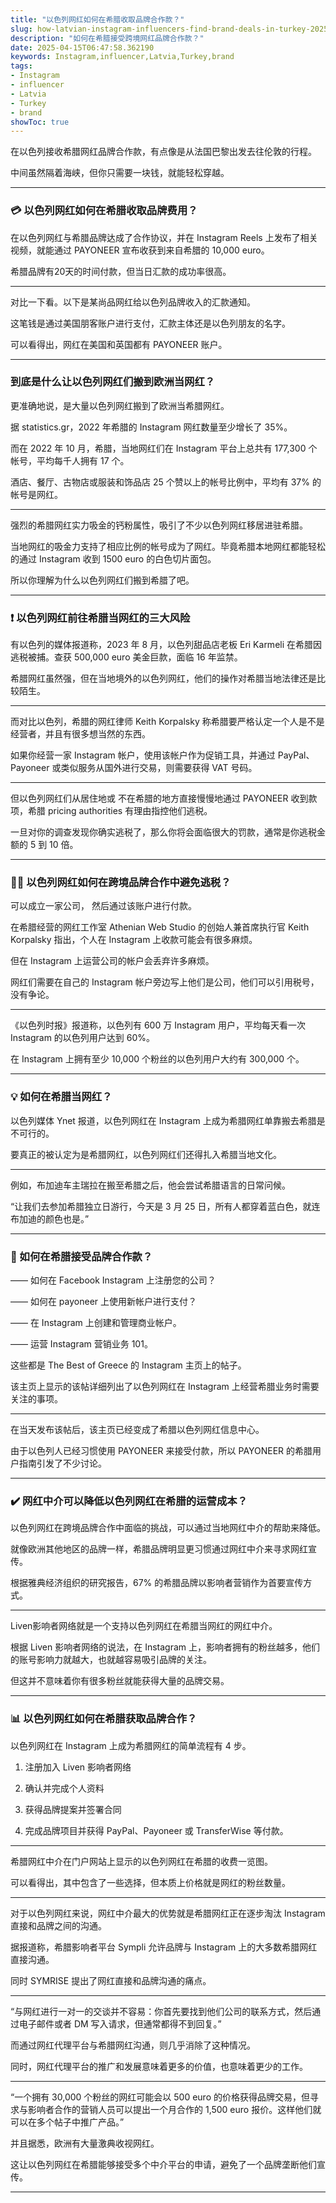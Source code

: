 ```yaml
---
title: "以色列网红如何在希腊收取品牌合作款？"
slug: how-latvian-instagram-influencers-find-brand-deals-in-turkey-2025-04-15
description: "如何在希腊接受跨境网红品牌合作款？"
date: 2025-04-15T06:47:58.362190
keywords: Instagram,influencer,Latvia,Turkey,brand
tags:
- Instagram
- influencer
- Latvia
- Turkey
- brand
showToc: true
---
```


在以色列接收希腊网红品牌合作款，有点像是从法国巴黎出发去往伦敦的行程。

中间虽然隔着海峡，但你只需要一块钱，就能轻松穿越。

---

### 💳‍ 以色列网红如何在希腊收取品牌费用？

在以色列网红与希腊品牌达成了合作协议，并在 Instagram Reels 上发布了相关视频，就能通过 PAYONEER 宣布收获到来自希腊的 10,000 euro。

希腊品牌有20天的时间付款，但当日汇款的成功率很高。

---

对比一下看。以下是某尚品网红给以色列品牌收入的汇款通知。

这笔钱是通过美国朋客账户进行支付，汇款主体还是以色列朋友的名字。

可以看得出，网红在美国和英国都有 PAYONEER 账户。

---

### 到底是什么让以色列网红们搬到欧洲当网红？

更准确地说，是大量以色列网红搬到了欧洲当希腊网红。

据 statistics.gr，2022 年希腊的 Instagram 网红数量至少增长了 35%。

而在 2022 年 10 月，希腊，当地网红们在 Instagram 平台上总共有 177,300 个帐号，平均每千人拥有 17 个。

   酒店、餐厅、古物店或服装和饰品店 25 个赞以上的帐号比例中，平均有 37% 的帐号是网红。

---

强烈的希腊网红实力吸金的钙粉属性，吸引了不少以色列网红移居进驻希腊。

当地网红的吸金力支持了相应比例的帐号成为了网红。毕竟希腊本地网红都能轻松的通过 Instagram 收到 1500 euro 的白色切片面包。

所以你理解为什么以色列网红们搬到希腊了吧。

---

### ❗ 以色列网红前往希腊当网红的三大风险

有以色列的媒体报道称，2023 年 8 月，以色列甜品店老板 Eri Karmeli 在希腊因逃税被捕。查获 500,000 euro 美金巨款，面临 16 年监禁。

希腊网红虽然强，但在当地境外的以色列网红，他们的操作对希腊当地法律还是比较陌生。

---

而对比以色列，希腊的网红律师 Keith Korpalsky 称希腊要严格认定一个人是不是经营者，并且有很多想当然的东西。

如果你经营一家 Instagram 帐户，使用该帐户作为促销工具，并通过 PayPal、 Payoneer 或类似服务从国外进行交易，则需要获得 VAT 号码。

---

但以色列网红们从居住地或 不在希腊的地方直接慢慢地通过 PAYONEER 收到款项，希腊 pricing authorities 有理由指控他们逃税。

一旦对你的调查发现你确实逃税了，那么你将会面临很大的罚款，通常是你逃税金额的 5 到 10 倍。

---

### 👩‍💻 以色列网红如何在跨境品牌合作中避免逃税？

可以成立一家公司， 然后通过该账户进行付款。

在希腊经营的网红工作室 Athenian Web Studio 的创始人兼首席执行官 Keith Korpalsky 指出，个人在 Instagram 上收款可能会有很多麻烦。

但在 Instagram 上运营公司的帐户会丢弃许多麻烦。

网红们需要在自己的 Instagram 帐户旁边写上他们是公司，他们可以引用税号，没有争论。

---

《以色列时报》报道称，以色列有 600 万 Instagram 用户，平均每天看一次 Instagram 的以色列用户达到 60%。

在 Instagram 上拥有至少 10,000 个粉丝的以色列用户大约有 300,000 个。

---

### 💡 如何在希腊当网红？

以色列媒体 Ynet 报道，以色列网红在 Instagram 上成为希腊网红单靠搬去希腊是不可行的。

要真正的被认定为是希腊网红，以色列网红们还得扎入希腊当地文化。

---

例如，布加迪车主瑞拉在搬至希腊之后，他会尝试希腊语言的日常问候。

“让我们去参加希腊独立日游行，今天是 3 月 25 日，所有人都穿着蓝白色，就连布加迪的颜色也是。”

---

### 🏦‍ 如何在希腊接受品牌合作款？ 

—— 如何在 Facebook Instagram 上注册您的公司？

—— 如何在 payoneer 上使用新帐户进行支付？

—— 在 Instagram 上创建和管理商业帐户。

—— 运营 Instagram 营销业务 101。

这些都是 The Best of Greece 的 Instagram 主页上的帖子。

该主页上显示的该帖详细列出了以色列网红在 Instagram 上经营希腊业务时需要关注的事项。

---

在当天发布该帖后，该主页已经变成了希腊以色列网红信息中心。

由于以色列人已经习惯使用 PAYONEER 来接受付款，所以 PAYONEER 的希腊用户指南引发了不少讨论。

---

### ✔️ 网红中介可以降低以色列网红在希腊的运营成本？

以色列网红在跨境品牌合作中面临的挑战，可以通过当地网红中介的帮助来降低。

就像欧洲其他地区的品牌一样，希腊品牌明显更习惯通过网红中介来寻求网红宣传。

根据雅典经济组织的研究报告，67% 的希腊品牌以影响者营销作为首要宣传方式。

---

Liven影响者网络就是一个支持以色列网红在希腊当网红的网红中介。

根据 Liven 影响者网络的说法，在 Instagram 上，影响者拥有的粉丝越多，他们的账号影响力就越大，也就越容易吸引品牌的关注。

但这并不意味着你有很多粉丝就能获得大量的品牌交易。

---

### 📊 以色列网红如何在希腊获取品牌合作？

以色列网红在 Instagram 上成为希腊网红的简单流程有 4 步。

1. 注册加入 Liven 影响者网络

2. 确认并完成个人资料

3. 获得品牌提案并签署合同

4. 完成品牌项目并获得 PayPal、Payoneer 或 TransferWise 等付款。

---

希腊网红中介在门户网站上显示的以色列网红在希腊的收费一览图。

可以看得出，其中包含了一些选择，但本质上价格就是网红的粉丝数量。

---

对于以色列网红来说，网红中介最大的优势就是希腊网红正在逐步淘汰 Instagram 直接和品牌之间的沟通。

据报道称，希腊影响者平台 Sympli 允许品牌与 Instagram 上的大多数希腊网红直接沟通。

同时 SYMRISE 提出了网红直接和品牌沟通的痛点。

---

“与网红进行一对一的交谈并不容易：你首先要找到他们公司的联系方式，然后通过电子邮件或者 DM 写入请求，但通常都得不到回复。”

而通过网红代理平台与希腊网红沟通，则几乎消除了这种情况。

同时，网红代理平台的推广和发展意味着更多的价值，也意味着更少的工作。

---

“一个拥有 30,000 个粉丝的网红可能会以 500 euro 的价格获得品牌交易，但寻求与影响者合作的营销人员可以提出一个月合作的 1,500 euro 报价。这样他们就可以在多个帖子中推广产品。”

并且据悉，欧洲有大量激典收视网红。

这让以色列网红在希腊能够接受多个中介平台的申请，避免了一个品牌垄断他们宣传。

---